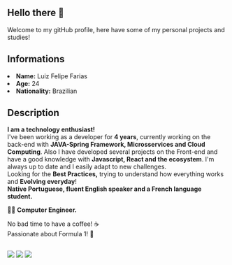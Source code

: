 ## Hello there 👋  
Welcome to my gitHub profile, here have some of my personal projects and studies! 
## Informations
<li> <b>Name:</b> Luiz Felipe Farias</li>
<li> <b>Age:</b> 24</li>
<li> <b>Nationality:</b> Brazilian</li>

## Description
<b> I am a technology enthusiast!</b><br> I've been working as a developer for<b> 4 years</b>, currently working on the back-end with <b>JAVA-Spring Framework, Microsservices and Cloud Computing</b>. Also I have developed several projects on the Front-end and have a good knowledge with <b>Javascript, React and the ecosystem</b>. I'm always up to date and I easily adapt to new challenges.<br/> 
Looking for the <b>Best Practices,</b> trying to understand how everything works and <b>Evolving everyday</b>!<br/>
<b>Native Portuguese, fluent English speaker and a French language student.</b>

👨‍🎓 <b>Computer Engineer.</b><br>

No bad time to have a coffee! ☕<br>
Passionate about Formula 1! 🏁
  ## 
  
<div> 
 <a href="https://www.linkedin.com/in/luiz-felipe-farias1/" target="_blank"><img src="https://img.shields.io/badge/-LinkedIn-%230077B5?style=for-the-badge&logo=linkedin&logoColor=white" target="_blank"></a> 
  <a href="https://twitter.com/luiz_fariaas" target="_blank"><img src="https://img.shields.io/badge/Twitter-1DA1F2?style=for-the-badge&logo=twitter&logoColor=white" target="_blank"></a> 
  <a href = "mailto:luiz.farias.cpv@gmail.com"><img src="https://img.shields.io/badge/-Gmail-%23333?style=for-the-badge&logo=gmail&logoColor=white" target="_blank"></a>
</div>
